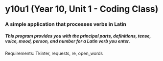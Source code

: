 # y10u1 (Year 10, Unit 1 - Coding Class)
### A simple application that processes verbs in Latin
####
##### This program provides you with the principal parts, definitions, tense, voice, mood, person, and number for a Latin verb you enter.

Requirements: Tkinter, requests, re, open_words
